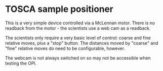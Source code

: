 # TOSCA sample positioner

This is a very simple device controlled via a McLennan motor. There is no readback from the motor - the scientists use a web cam as a readback.

The scientists only require a very basic level of control: coarse and fine relative moves, plus a "stop" button. The distances moved by "coarse" and "fine" relative moves do need to be configurable, however.

The webcam is not always switched on so may not be accessible when testing the OPI.